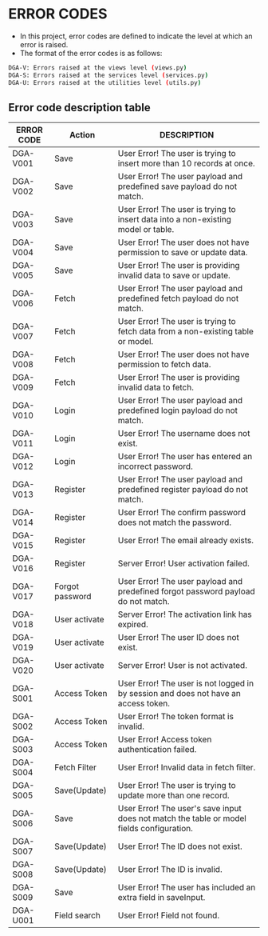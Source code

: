 # ERROR CODES

- In this project, error codes are defined to indicate the level at which an
  error is raised.
- The format of the error codes is as follows:

```bash
DGA-V: Errors raised at the views level (views.py)
DGA-S: Errors raised at the services level (services.py)
DGA-U: Errors raised at the utilities level (utils.py)
```

## Error code description table

| ERROR CODE | Action          | DESCRIPTION                                                                               |
|------------|-----------------|-------------------------------------------------------------------------------------------|
| DGA-V001   | Save            | User Error! The user is trying to insert more than 10 records at once.                    |
| DGA-V002   | Save            | User Error! The user payload and predefined save payload do not match.                    |
| DGA-V003   | Save            | User Error! The user is trying to insert data into a non-existing model or table.         |
| DGA-V004   | Save            | User Error! The user does not have permission to save or update data.                     |
| DGA-V005   | Save            | User Error! The user is providing invalid data to save or update.                         |
| DGA-V006   | Fetch           | User Error! The user payload and predefined fetch payload do not match.                   |
| DGA-V007   | Fetch           | User Error! The user is trying to fetch data from a non-existing table or model.          |
| DGA-V008   | Fetch           | User Error! The user does not have permission to fetch data.                              |
| DGA-V009   | Fetch           | User Error! The user is providing invalid data to fetch.                                  |
| DGA-V010   | Login           | User Error! The user payload and predefined login payload do not match.                   |
| DGA-V011   | Login           | User Error! The username does not exist.                                                  |
| DGA-V012   | Login           | User Error! The user has entered an incorrect password.                                   |
| DGA-V013   | Register        | User Error! The user payload and predefined register payload do not match.                |
| DGA-V014   | Register        | User Error! The confirm password does not match the password.                             |
| DGA-V015   | Register        | User Error! The email already exists.                                                     |
| DGA-V016   | Register        | Server Error! User activation failed.                                                     |
| DGA-V017   | Forgot password | User Error! The user payload and predefined forgot password payload do not match.         |
| DGA-V018   | User activate   | Server Error! The activation link has expired.                                            |
| DGA-V019   | User activate   | User Error! The user ID does not exist.                                                   |
| DGA-V020   | User activate   | Server Error! User is not activated.                                                      |
| DGA-S001   | Access Token    | User Error! The user is not logged in by session and does not have an access token.       |
| DGA-S002   | Access Token    | User Error! The token format is invalid.                                                  |                                                                                                                        |
| DGA-S003   | Access Token    | User Error! Access token authentication failed.                                           |
| DGA-S004   | Fetch Filter    | User Error! Invalid data in fetch filter.                                                 |
| DGA-S005   | Save(Update)    | User Error! The user is trying to update more than one record.                            |
| DGA-S006   | Save            | User Error! The user's save input does not match the table or model fields configuration. |
| DGA-S007   | Save(Update)    | User Error! The ID does not exist.                                                        |
| DGA-S008   | Save(Update)    | User Error! The ID is invalid.                                                            |
| DGA-S009   | Save            | User Error! The user has included an extra field in saveInput.                            |
| DGA-U001   | Field search    | User Error! Field not found.                                                              |
 